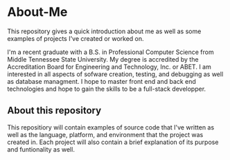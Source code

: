 # About-Me
This repository gives a quick introduction about me as well as some examples of projects I've created or worked on.

I'm a recent graduate with a B.S. in Professional Computer Science from Middle Tennessee State University. My degree is accredited by the Accreditation Board for Engineering and Technology, Inc. or ABET. I am interested in all aspects of sofware creation, testing, and debugging as well as database managment. I hope to master front end and back end technologies and hope to gain the skills to be a full-stack developper.

## About this repository
This repositiory will contain examples of source code that I've written as well as the language, platform, and environment that the project was created in. Each project will also contain a brief explanation of its purpose and funtionality as well.


